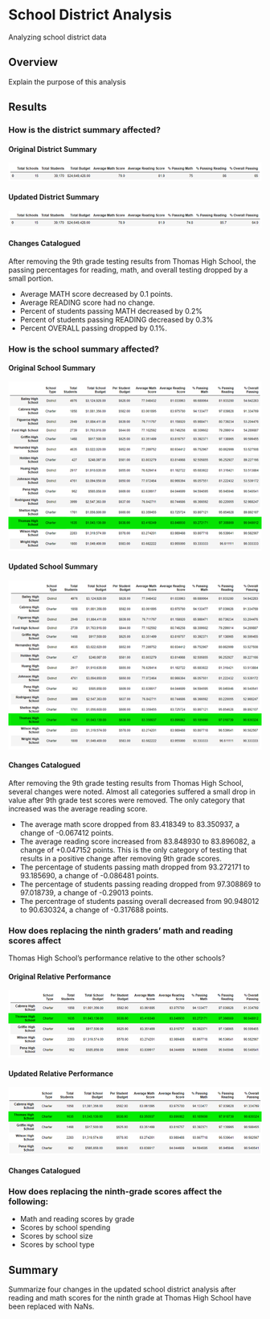 # School District Analysis
Analyzing school district data

## Overview
Explain the purpose of this analysis

## Results 

### How is the district summary affected?
#### Original District Summary
![Original District Summary](Resources/District_summary_old.png)
#### Updated District Summary
![New District Summary](Resources/District_summary_new.png)
#### Changes Catalogued
After removing the 9th grade testing results from Thomas High School, the passing
percentages for reading, math, and overall testing dropped by a small portion. 
- Average MATH score decreased by 0.1 points. 
- Average READING score had no change. 
- Percent of students passing MATH decreased by 0.2%
- Percent of students passing READING decreased by 0.3%
- Percent OVERALL passing dropped by 0.1%. 

### How is the school summary affected?
#### Original School Summary
![Original School Summary](Resources/original_school_summary.png)
#### Updated School Summary
![Updated School Summary](Resources/updated_school_summary.png)
#### Changes Catalogued
After removing the 9th grade testing results from Thomas High School, several
changes were noted. Almost all categories suffered a small drop in value after
9th grade test scores were removed. The only category that increased was the 
average reading score. 
- The average math score dropped from 83.418349 to 83.350937,
 a change of -0.067412 points. 
- The average reading score increased from 83.848930 to 83.896082, 
a change of +0.047152 points. This is the only category of testing 
that results in a positive change after removing 9th grade scores. 
- The percentage of students passing math dropped from 
93.272171 to 93.185690,
a change of -0.086481 points.
- The percentage of students passing reading dropped from 
97.308869 to 97.018739,
a change of -0.29013 points. 
- The percentrage of students passing overall decreased from 
90.948012 to 90.630324, 
a change of -0.317688 points. 	

### How does replacing the ninth graders’ math and reading scores affect 
Thomas High School’s performance relative to the other schools?
#### Original Relative Performance
![Original Relative Performance](Resources/relative_performance_original.png)
#### Updated Relative Performance 
![Updated Relative Performance](Resources/relative_performance_updated.png)
#### Changes Catalogued

### How does replacing the ninth-grade scores affect the following:
- Math and reading scores by grade
- Scores by school spending
- Scores by school size
- Scores by school type

## Summary 
Summarize four changes in the updated school district analysis after reading
and math scores for the ninth grade at Thomas High School have been replaced 
with NaNs.
